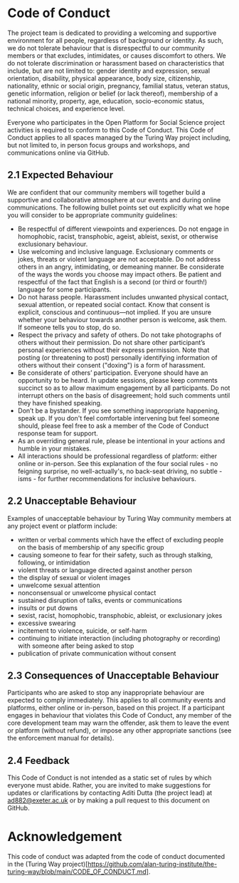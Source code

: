 # Code of Conduct 
The project team is dedicated to providing a welcoming and supportive environment for all people, regardless of background or identity. As such, we do not tolerate behaviour that is disrespectful to our community members or that excludes, intimidates, or causes discomfort to others. We do not tolerate discrimination or harassment based on characteristics that include, but are not limited to: gender identity and expression, sexual orientation, disability, physical appearance, body size, citizenship, nationality, ethnic or social origin, pregnancy, familial status, veteran status, genetic information, religion or belief (or lack thereof), membership of a national minority, property, age, education, socio-economic status, technical choices, and experience level.

Everyone who participates in the Open Platform for Social Science project activities is required to conform to this Code of Conduct. This Code of Conduct applies to all spaces managed by the Turing Way project including, but not limited to, in person focus groups and workshops, and communications online via GitHub. 

## 2.1 Expected Behaviour

We are confident that our community members will together build a supportive and collaborative atmosphere at our events and during online communications. The following bullet points set out explicitly what we hope you will consider to be appropriate community guidelines:

- Be respectful of different viewpoints and experiences. Do not engage in homophobic, racist, transphobic, ageist, ableist, sexist, or otherwise exclusionary behaviour.
- Use welcoming and inclusive language. Exclusionary comments or jokes, threats or violent language are not acceptable. Do not address others in an angry, intimidating, or demeaning manner. Be considerate of the ways the words you choose may impact others. Be patient and respectful of the fact that English is a second (or third or fourth!) language for some participants.
- Do not harass people. Harassment includes unwanted physical contact, sexual attention, or repeated social contact. Know that consent is explicit, conscious and continuous—not implied. If you are unsure whether your behaviour towards another person is welcome, ask them. If someone tells you to stop, do so.
- Respect the privacy and safety of others. Do not take photographs of others without their permission. Do not share other participant’s personal experiences without their express permission. Note that posting (or threatening to post) personally identifying information of others without their consent ("doxing") is a form of harassment.
- Be considerate of others’ participation. Everyone should have an opportunity to be heard. In update sessions, please keep comments succinct so as to allow maximum engagement by all participants. Do not interrupt others on the basis of disagreement; hold such comments until they have finished speaking.
- Don’t be a bystander. If you see something inappropriate happening, speak up. If you don't feel comfortable intervening but feel someone should, please feel free to ask a member of the Code of Conduct response team for support.
- As an overriding general rule, please be intentional in your actions and humble in your mistakes.
- All interactions should be professional regardless of platform: either online or in-person. See this explanation of the four social rules - no feigning surprise, no well-actually's, no back-seat driving, no subtle -isms - for further recommendations for inclusive behaviours.

## 2.2 Unacceptable Behaviour

Examples of unacceptable behaviour by Turing Way community members at any project event or platform include:

- written or verbal comments which have the effect of excluding people on the basis of membership of any specific group
- causing someone to fear for their safety, such as through stalking, following, or intimidation
- violent threats or language directed against another person
- the display of sexual or violent images
- unwelcome sexual attention
- nonconsensual or unwelcome physical contact
- sustained disruption of talks, events or communications
- insults or put downs
- sexist, racist, homophobic, transphobic, ableist, or exclusionary jokes
- excessive swearing
- incitement to violence, suicide, or self-harm
- continuing to initiate interaction (including photography or recording) with someone after being asked to stop
- publication of private communication without consent

## 2.3 Consequences of Unacceptable Behaviour

Participants who are asked to stop any inappropriate behaviour are expected to comply immediately. This applies to all community events and platforms, either online or in-person, based on this project. If a participant engages in behaviour that violates this Code of Conduct, any member of the core development team may warn the offender, ask them to leave the event or platform (without refund), or impose any other appropriate sanctions (see the enforcement manual for details).

## 2.4 Feedback

This Code of Conduct is not intended as a static set of rules by which everyone must abide. Rather, you are invited to make suggestions for updates or clarifications by contacting Aditi Dutta (the project lead) at ad882@exeter.ac.uk or by making a pull request to this document on GitHub.

# Acknowledgement

This code of conduct was adapted from the code of conduct documented in the (Turing Way project)[https://github.com/alan-turing-institute/the-turing-way/blob/main/CODE_OF_CONDUCT.md].
